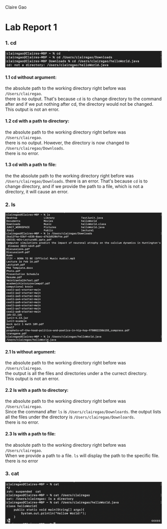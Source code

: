 Claire Gao
	<h1>Lab Report 1</h1>
<h3>1. cd</h3>

![Image](cd.jpg)

<h4>1.1 cd without argument:</h4>
the absolute path to the working directory right before was <code>/Users/clairegao</code>.<br>
there is no output. That's because <code>cd</code> is to change directory to the command after and if we put nothing after cd, the directory would not be changed. <br>
This output is not an error.

<h4>1.2 cd with a path to directory:</h4>
the absolute path to the working directory right before was <code>/Users/clairegao</code>.<br>
there is no output. However, the directory is now changed to <code>/Users/clairegao/Downloads</code>.<br>
there is no error.

<h4>1.3 cd with a path to file:</h4>
the the absolute path to the working directory right before was <code>/Users/clairegao/Downloads</code>.
there is an error. That's because <code>cd</code>  is to change directory, and if we provide the path to a file, which is not a directory, it will cause an error. 
   
<h3>2. ls</h3>
   
   ![Image](ls.jpg)

<h4>2.1 ls without argument:</h4>
the absolute path to the working directory right before was <code>/Users/clairegao</code>.<br>
the output is all the files and directories under a the currect directory.<br>
This output is not an error.

<h4>2.2 ls with a path to directory:</h4>
the absolute path to the working directory right before was <code>/Users/clairegao</code>. <br>
Since the command after <code>ls</code> is <code>/Users/clairegao/Downloards</code>. the output lists all the files under the directory is <code>/Users/clairegao/Downloards</code>. <br>
there is no error.

<h4>2.3 ls with a path to file:</h4>
the absolute path to the working directory right before was <code>/Users/clairegao</code>. <br>
When we provide a path to a file. <code>ls</code> will display the path to the specific file. <br>
there is no error


<h3>3. cat</h3>

   ![Image](cat.jpg)
